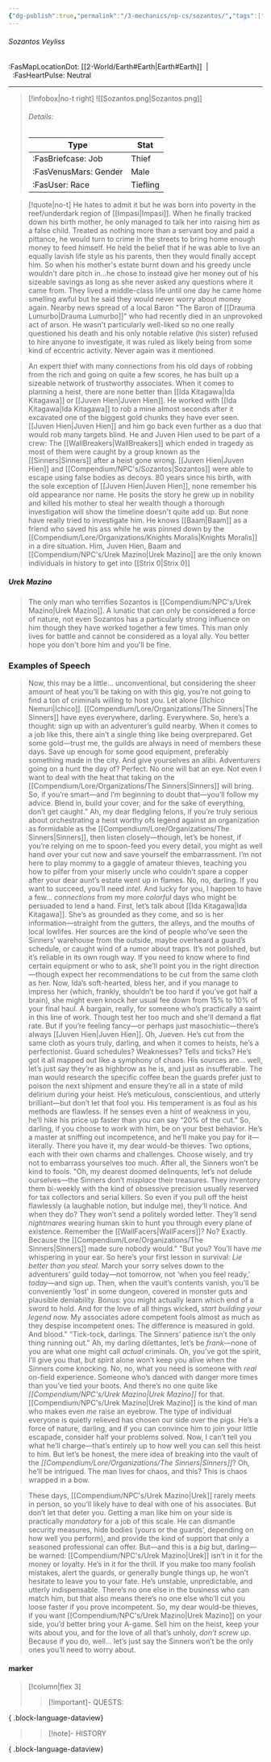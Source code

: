 ```yaml
---
{"dg-publish":true,"permalink":"/3-mechanics/np-cs/sozantos/","tags":["affinity/neutral","job/thief","race/tiefling","organization/blackfingers"]}
---
```



###### Sozantos Veyliss
<span class="sub2">:FasMapLocationDot: [[2-World/Earth#Earth\|Earth#Earth]]&nbsp;&nbsp;|&nbsp;&nbsp;:FasHeartPulse: Neutral </span>
___

> [!infobox|no-t right]
> ![[Sozantos.png\|Sozantos.png]]
> ###### Details:
> | Type | Stat |
> | ---- | ---- |
> | :FasBriefcase: Job |  Thief |
> | :FasVenusMars: Gender | Male |
> | :FasUser: Race | Tiefling |
<span class="clearfix"></span>

> [!quote|no-t]
>He hates to admit it but he was born into poverty in the reef/underdark region of [[Impasi\|Impasi]]. When he finally tracked down his birth mother, he only managed to talk her into raising him as a false child. Treated as nothing more than a servant boy and paid a pittance, he would turn to crime in the streets to bring home enough money to feed himself. He held the belief that if he was able to live an equally lavish life style as his parents, then they would finally accept him. So when his mother's estate burnt down and his greedy uncle wouldn't dare pitch in...he chose to instead give her money out of his sizeable savings as long as she never asked any questions where it came from. They lived a middle-class life until one day he came home smelling awful but he said they would never worry about money again.  Nearby news spread of a local Baron "The Baron of [[Drauma Lumurbo\|Drauma Lumurbo]]" who had recently died in an unprovoked act of arson. He wasn't particularly well-liked so no one really questioned his death and his only notable  relative (his sister) refused to hire anyone to investigate, it was ruled as likely being from some kind of eccentric activity. Never again was it mentioned. 

>An expert thief with many connections from his old days of robbing from the rich and going on quite a few scores, he has built up a sizeable network of trustworthy associates. When it comes to planning a heist, there are none better than [[Ida Kitagawa\|Ida Kitagawa]] or [[Juven Hien\|Juven Hien]]. He worked with [[Ida Kitagawa\|Ida Kitagawa]] to rob a mine almost seconds after it excavated one of the biggest gold chunks they have ever seen. [[Juven Hien\|Juven Hien]] and him go back even further as a duo that would rob many targets blind. He and Juven Hien used to be part of a crew: The [[WallBreakers\|WallBreakers]] which ended in tragedy as most of them were caught by a group known as the [[Sinners\|Sinners]] after a heist gone wrong. [[Juven Hien\|Juven Hien]] and [[Compendium/NPC's/Sozantos\|Sozantos]] were able to escape using false bodies as decoys. 80 years since his birth, with the sole exception of [[Juven Hien\|Juven Hien]], none remember his old appearance nor name. He posits the story he grew up in nobility and killed his mother to steal her wealth though a thorough investigation will show the timeline doesn't quite add up. But none have really tried to investigate him. He knows [[Baam\|Baam]] as a friend who saved his ass while he was pinned down by the [[Compendium/Lore/Organizations/Knights Moralis\|Knights Moralis]] in a dire situation. Him, Juven Hien, Baam and [[Compendium/NPC's/Urek Mazino\|Urek Mazino]] are the only known individuals in history to get into [[Strix 0\|Strix 0]]

##### Urek Mazino
> The only man who terrifies Sozantos is [[Compendium/NPC's/Urek Mazino\|Urek Mazino]]. A lunatic that can only be considered a force of nature, not even Sozantos has a particularly strong influence on him though they have worked together a few times. This man only lives for battle and cannot be considered as a loyal ally. You better hope you don't bore him and you'll be fine. 

### Examples of Speech
> Now, this may be a little… unconventional, but considering the sheer amount of heat you’ll be taking on with this gig, you’re not going to find a ton of criminals willing to host you. Let alone [[Ichico Nemuri\|Ichico]]. [[Compendium/Lore/Organizations/The Sinners\|The Sinners]] have eyes everywhere, darling. Everywhere. So, here’s a thought: sign up with an adventurer’s guild nearby.
> When it comes to a job like this, there ain’t a single thing like being overprepared. Get some gold—trust me, the guilds are always in need of members these days. Save up enough for some good equipment, preferably something made in the city. And give yourselves an alibi. Adventurers going on a hunt the day of? Perfect. No one will bat an eye.
> Not even I want to deal with the heat that taking on the [[Compendium/Lore/Organizations/The Sinners\|Sinners]] will bring. So, if you’re smart—and I’m beginning to doubt that—you’ll follow my advice. Blend in, build your cover, and for the sake of everything, don’t get caught.”
>Ah, my dear fledgling felons, if you’re truly serious about orchestrating a heist worthy ofs legend against an organization as formidable as the [[Compendium/Lore/Organizations/The Sinners\|Sinners]], then listen closely—though, let’s be honest, if you’re relying on me to spoon-feed you every detail, you might as well hand over your cut now and save yourself the embarrassment. I’m not here to play mommy to a gaggle of amateur thieves, teaching you how to pilfer from your miserly uncle who couldn’t spare a copper after your dear aunt’s estate went up in flames. No, no, darling. If you want to succeed, you’ll need _intel_. And lucky for you, I happen to have a few... _connections_ from my more _colorful_ days who might be persuaded to lend a hand.
> First, let’s talk about [[Ida Kitagawa\|Ida Kitagawa]]. She’s as grounded as they come, and so is her information—straight from the gutters, the alleys, and the mouths of local lowlifes. Her sources are the kind of people who’ve seen the Sinners’ warehouse from the outside, maybe overheard a guard’s schedule, or caught wind of a rumor about traps. It’s not polished, but it’s reliable in its own rough way. If you need to know where to find certain equipment or who to ask, she’ll point you in the right direction—though expect her recommendations to be cut from the same cloth as her. Now, Ida’s soft-hearted, bless her, and if you manage to impress her (which, frankly, shouldn’t be too hard if you’ve got half a brain), she might even knock her usual fee down from 15% to 10% of your final haul. A bargain, really, for someone who’s practically a saint in this line of work. Though test her too much and she'll demand a flat rate.
> But if you’re feeling fancy—or perhaps just masochistic—there’s always [[Juven Hien\|Juven Hien]]. Oh, Jueven. He’s cut from the same cloth as yours truly, darling, and when it comes to heists, he’s a perfectionist. Guard schedules? Weaknesses? Tells and ticks? He’s got it all mapped out like a symphony of chaos. His sources are... well, let’s just say they’re as highbrow as he is, and just as insufferable. The man would research the specific coffee bean the guards prefer just to poison the next shipment and ensure they’re all in a state of mild delirium during your heist. He’s meticulous, conscientious, and utterly brilliant—but don’t let that fool you. His temperament is as foul as his methods are flawless. If he senses even a hint of weakness in you, he’ll hike his price up faster than you can say “20% of the cut.” So, darling, if you choose to work with him, be on your best behavior. He’s a master at sniffing out incompetence, and he’ll make you pay for it—literally.
> There you have it, my dear would-be thieves. Two options, each with their own charms and challenges. Choose wisely, and try not to embarrass yourselves too much. After all, the Sinners won’t be kind to fools.
> "Oh, my dearest doomed delinquents, let’s not delude ourselves—the Sinners don’t _misplace_ their treasures. They inventory them bi-weekly with the kind of obsessive precision usually reserved for tax collectors and serial killers. So even if you pull off the heist flawlessly (a laughable notion, but indulge me), they’ll notice. And when they do? They won’t send a politely worded letter. They’ll send _nightmares_ wearing human skin to hunt you through every plane of existence. Remember the [[WallFacers\|WallFacers]]? No? Exactly. Because the [[Compendium/Lore/Organizations/The Sinners\|Sinners]] made sure nobody would."
>"But you? You’ll have _me_ whispering in your ear. So here’s your first lesson in survival: _Lie better than you steal._ March your sorry selves down to the adventurers’ guild today—not tomorrow, not ‘when you feel ready,’ _today_—and sign up. Then, when the vault’s contents vanish, you’ll be conveniently ‘lost’ in some dungeon, covered in monster guts and plausible deniability. Bonus: you might actually learn which end of a sword to hold. And for the love of all things wicked, _start building your legend now._ My associates adore competent fools almost as much as they despise incompetent ones. The difference is measured in gold. And blood."
> "Tick-tock, darlings. The Sinners’ patience isn’t the only thing running out."
> Ah, my darling dilettantes, let’s be _frank_—none of you are what one might call _actual_ criminals. Oh, you’ve got the spirit, I’ll give you that, but spirit alone won’t keep you alive when the Sinners come knocking. No, no, what you need is someone with _real_ on-field experience. Someone who’s danced with danger more times than you’ve tied your boots. And there’s no one quite like _[[Compendium/NPC's/Urek Mazino\|Urek Mazino]]_ for that.
> [[Compendium/NPC's/Urek Mazino\|Urek Mazino]] is the kind of man who makes even _me_ raise an eyebrow. The type of individual everyone is quietly relieved has chosen our side over the pigs. He’s a force of nature, darling, and if you can convince him to join your little escapade, consider half your problems solved. Now, I can’t tell you what he’ll charge—that’s entirely up to how well you can sell this heist to him. But let’s be honest, the mere idea of breaking into the vault of the _[[Compendium/Lore/Organizations/The Sinners\|Sinners]]_? Oh, he’ll be intrigued. The man lives for chaos, and this? This is chaos wrapped in a bow.

> These days, [[Compendium/NPC's/Urek Mazino\|Urek]] rarely meets in person, so you’ll likely have to deal with one of his associates. But don’t let that deter you. Getting a man like him on your side is practically _mandatory_ for a job of this scale. He can dismantle security measures, hide bodies (yours or the guards’, depending on how well you perform), and provide the kind of support that only a seasoned professional can offer. But—and this is a _big_ but, darling—be warned: [[Compendium/NPC's/Urek Mazino\|Urek]] isn’t in it for the money or loyalty. He’s in it for the thrill. If you make too many foolish mistakes, alert the guards, or generally bungle things up, he won’t hesitate to leave you to your fate. He’s unstable, unpredictable, and utterly indispensable. There’s no one else in the business who can match him, but that also means there’s no one else who’ll cut you loose faster if you prove incompetent.
> So, my dear would-be thieves, if you want [[Compendium/NPC's/Urek Mazino\|Urek Mazino]] on your side, you’d better bring your A-game. Sell him on the heist, keep your wits about you, and for the love of all that’s unholy, _don’t screw up_. Because if you do, well... let’s just say the Sinners won’t be the only ones you’ll need to worry about.
> 
#### marker
> [!column|flex 3]
>> [!important]- QUESTS:

{ .block-language-dataview}
>
>>[!note]- HISTORY
>>

{ .block-language-dataview}
